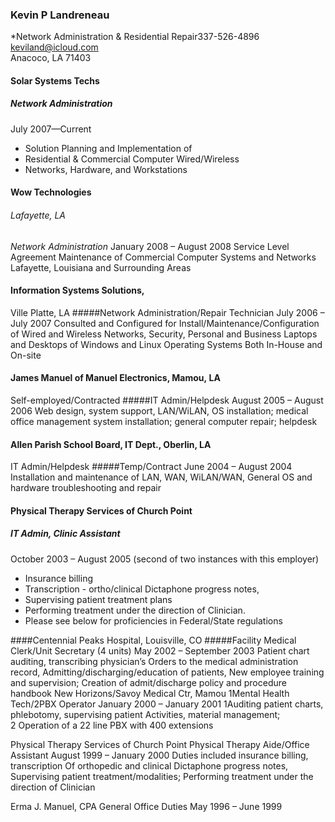 ### Kevin P Landreneau
*Network Administration & Residential Repair337-526-4896 keviland@icloud.com <br>
  Anacoco, LA  71403
 

#### Solar Systems Techs 
##### _Network Administration_
 July 2007—Current 
- Solution Planning and Implementation of
- Residential & Commercial Computer Wired/Wireless
- Networks, Hardware, and Workstations  


#### Wow Technologies
###### Lafayette, LA
_Network Administration_
January 2008 – August 2008
Service Level Agreement Maintenance of
Commercial Computer Systems and Networks
Lafayette, Louisiana and Surrounding Areas


#### Information Systems Solutions,
Ville Platte, LA
#####Network Administration/Repair Technician
July 2006 – July 2007
Consulted and Configured for Install/Maintenance/Configuration of
Wired and Wireless Networks, Security, Personal and Business
Laptops and Desktops of Windows and Linux Operating Systems
Both In-House and On-site

#### James Manuel of Manuel Electronics, Mamou, LA
Self-employed/Contracted
#####IT Admin/Helpdesk
August 2005 – August 2006
Web design, system support, LAN/WiLAN,
OS installation; medical office management
system installation; general computer repair; helpdesk

#### Allen Parish School Board, IT Dept., Oberlin, LA
IT Admin/Helpdesk
#####Temp/Contract
June 2004 – August 2004
Installation and maintenance of LAN, WAN, WiLAN/WAN,
General OS and hardware troubleshooting and repair

#### Physical Therapy Services of Church Point
##### _IT Admin, Clinic Assistant_
October 2003 – August 2005 (second of two instances with this employer)
 - Insurance billing 
 - Transcription - ortho/clinical Dictaphone progress notes,
 - Supervising patient treatment plans
 - Performing treatment under the direction of Clinician. 
 - Please see below for proficiencies in Federal/State regulations


####Centennial Peaks Hospital, Louisville, CO
#####Facility Medical Clerk/Unit Secretary (4 units)
May 2002 – September 2003
Patient chart auditing, transcribing physician’s
Orders to the medical administration record,
Admitting/discharging/education of patients,
New employee training and supervision;
Creation of admit/discharge policy and procedure handbook
New Horizons/Savoy Medical Ctr, Mamou
1Mental Health Tech/2PBX Operator
January 2000 – January 2001
1Auditing patient charts, phlebotomy, supervising patient
Activities, material management;
2 Operation of a 22 line PBX with 400 extensions

Physical Therapy Services of Church Point
Physical Therapy Aide/Office Assistant
August 1999 – January 2000
Duties included insurance billing, transcription
Of orthopedic and clinical Dictaphone progress notes,
Supervising patient treatment/modalities;
Performing treatment under the direction of
Clinician

Erma J. Manuel, CPA
General Office Duties
May 1996 – June 1999

